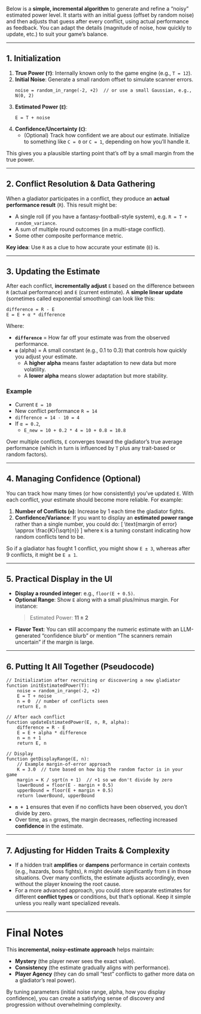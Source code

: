 Below is a **simple, incremental algorithm** to generate and refine a “noisy” estimated power level. It starts with an initial guess (offset by random noise) and then adjusts that guess after every conflict, using actual performance as feedback. You can adapt the details (magnitude of noise, how quickly to update, etc.) to suit your game’s balance.

---

## 1. Initialization

1. **True Power (`T`)**: Internally known only to the game engine (e.g., `T = 12`).
2. **Initial Noise**: Generate a small random offset to simulate scanner errors.
   ```pseudo
   noise = random_in_range(-2, +2)  // or use a small Gaussian, e.g., N(0, 2)
   ```
3. **Estimated Power (`E`)**: 
   ```pseudo
   E = T + noise
   ```
4. **Confidence/Uncertainty (`C`)**:  
   - (Optional) Track how confident we are about our estimate. Initialize to something like `C = 0` or `C = 1`, depending on how you’ll handle it.

This gives you a plausible starting point that’s off by a small margin from the true power.

---

## 2. Conflict Resolution & Data Gathering

When a gladiator participates in a conflict, they produce an **actual performance result** (`R`). This result might be:
- A single roll (if you have a fantasy-football-style system), e.g. `R = T + random_variance`.
- A sum of multiple round outcomes (in a multi-stage conflict).
- Some other composite performance metric.

**Key idea**: Use `R` as a clue to how accurate your estimate (`E`) is.

---

## 3. Updating the Estimate

After each conflict, **incrementally adjust** `E` based on the difference between `R` (actual performance) and `E` (current estimate). A **simple linear update** (sometimes called exponential smoothing) can look like this:

```pseudo
difference = R - E
E = E + α * difference
```

Where:
- **`difference`** = How far off your estimate was from the observed performance.
- **`α`** (alpha) = A small constant (e.g., 0.1 to 0.3) that controls how quickly you adjust your estimate.  
  - A **higher alpha** means faster adaptation to new data but more volatility.  
  - A **lower alpha** means slower adaptation but more stability.

### Example
- Current `E = 10`
- New conflict performance `R = 14`
- `difference = 14 - 10 = 4`
- If `α = 0.2`,  
  - `E_new = 10 + 0.2 * 4 = 10 + 0.8 = 10.8`

Over multiple conflicts, `E` converges toward the gladiator’s true average performance (which in turn is influenced by `T` plus any trait-based or random factors).

---

## 4. Managing Confidence (Optional)

You can track how many times (or how consistently) you’ve updated `E`. With each conflict, your estimate should become more reliable. For example:
1. **Number of Conflicts (`n`)**: Increase by 1 each time the gladiator fights.
2. **Confidence/Variance**: If you want to display an **estimated power range** rather than a single number, you could do:
   \[
   \text{margin of error} \approx \frac{K}{\sqrt{n}}
   \]
   where `K` is a tuning constant indicating how random conflicts tend to be.

So if a gladiator has fought 1 conflict, you might show `E ± 3`, whereas after 9 conflicts, it might be `E ± 1`.

---

## 5. Practical Display in the UI

- **Display a rounded integer**: e.g., `floor(E + 0.5)`.
- **Optional Range**: Show `E` along with a small plus/minus margin. For instance:  
  > Estimated Power: **11 ± 2**  
- **Flavor Text**: You can still accompany the numeric estimate with an LLM-generated “confidence blurb” or mention “The scanners remain uncertain” if the margin is large.

---

## 6. Putting It All Together (Pseudocode)

```pseudo
// Initialization after recruiting or discovering a new gladiator
function initEstimatedPower(T):
    noise = random_in_range(-2, +2) 
    E = T + noise
    n = 0  // number of conflicts seen
    return E, n

// After each conflict
function updateEstimatedPower(E, n, R, alpha):
    difference = R - E
    E = E + alpha * difference
    n = n + 1
    return E, n

// Display
function getDisplayRange(E, n):
    // Example margin-of-error approach
    K = 3.0  // tune based on how big the random factor is in your game
    margin = K / sqrt(n + 1)  // +1 so we don't divide by zero
    lowerBound = floor(E - margin + 0.5)
    upperBound = floor(E + margin + 0.5)
    return lowerBound, upperBound
```

- **`n + 1`** ensures that even if no conflicts have been observed, you don’t divide by zero.  
- Over time, as `n` grows, the margin decreases, reflecting increased **confidence** in the estimate.

---

## 7. Adjusting for Hidden Traits & Complexity

- If a hidden trait **amplifies** or **dampens** performance in certain contexts (e.g., hazards, boss fights), `R` might deviate significantly from `E` in those situations. Over many conflicts, the estimate adjusts accordingly, even without the player knowing the root cause.  
- For a more advanced approach, you could store separate estimates for different **conflict types** or conditions, but that’s optional. Keep it simple unless you really want specialized reveals.

---

# Final Notes

This **incremental, noisy-estimate approach** helps maintain:
- **Mystery** (the player never sees the exact value).  
- **Consistency** (the estimate gradually aligns with performance).  
- **Player Agency** (they can do small “test” conflicts to gather more data on a gladiator’s real power).

By tuning parameters (initial noise range, alpha, how you display confidence), you can create a satisfying sense of discovery and progression without overwhelming complexity.